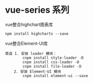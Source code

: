 # vue-series  系列
 
vue整合highchart图表库
```
npm install highcharts --save
```

vue整合Element-UI库
```
首选 1. 安装 loader 模块：
        cnpm install style-loader -D
        cnpm install css-loader -D
        cnpm install file-loader -D
    2. 安装 Element-UI 模块
        cnpm install element-ui --save 
```
